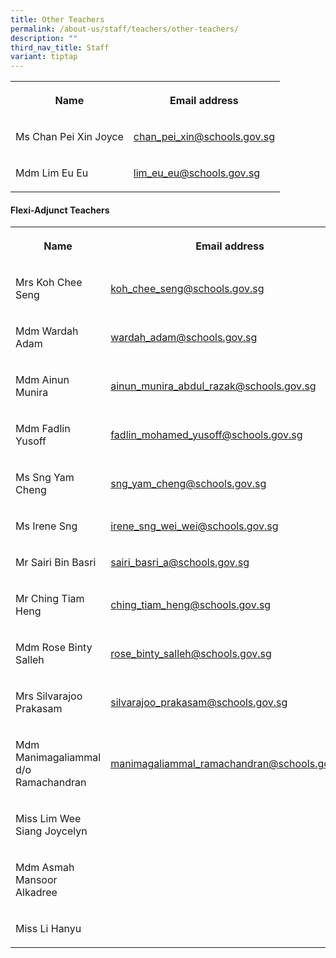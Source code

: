 ```yaml
---
title: Other Teachers
permalink: /about-us/staff/teachers/other-teachers/
description: ""
third_nav_title: Staff
variant: tiptap
---
```

<table style="minWidth: 50px">
<colgroup>
<col>
<col>
</colgroup>
<tbody>
<tr>
<th rowspan="1" colspan="1">
<p>Name</p>
</th>
<th rowspan="1" colspan="1">
<p>Email address</p>
</th>
</tr>
<tr>
<td rowspan="1" colspan="1">
<p>Ms Chan Pei Xin Joyce</p>
</td>
<td rowspan="1" colspan="1">
<p><a href="chan_pei_xin@schools.gov.sg" rel="noopener noreferrer nofollow" target="_blank">chan_pei_xin@schools.gov.sg</a>
</p>
</td>
</tr>
<tr>
<td rowspan="1" colspan="1">
<p>Mdm Lim Eu Eu</p>
</td>
<td rowspan="1" colspan="1">
<p><a href="lim_eu_eu@schools.gov.sg" rel="noopener noreferrer nofollow" target="_blank">lim_eu_eu@schools.gov.sg</a>
</p>
</td>
</tr>
</tbody>
</table>
<h4>Flexi-Adjunct Teachers</h4>
<table style="minWidth: 50px">
<colgroup>
<col>
<col>
</colgroup>
<tbody>
<tr>
<th rowspan="1" colspan="1">
<p>Name</p>
</th>
<th rowspan="1" colspan="1">
<p>Email address</p>
</th>
</tr>
<tr>
<td rowspan="1" colspan="1">
<p>Mrs Koh Chee Seng</p>
</td>
<td rowspan="1" colspan="1">
<p><a href="koh_chee_seng@schools.gov.sg" rel="noopener noreferrer nofollow" target="_blank">koh_chee_seng@schools.gov.sg</a>
</p>
</td>
</tr>
<tr>
<td rowspan="1" colspan="1">
<p>Mdm Wardah Adam</p>
</td>
<td rowspan="1" colspan="1">
<p><a href="wardah_adam@schools.gov.sg" rel="noopener noreferrer nofollow" target="_blank">wardah_adam@schools.gov.sg</a>
</p>
</td>
</tr>
<tr>
<td rowspan="1" colspan="1">
<p>Mdm Ainun Munira</p>
</td>
<td rowspan="1" colspan="1">
<p><a href="ainun_munira_abdul_razak@schools.gov.sg" rel="noopener noreferrer nofollow" target="_blank">ainun_munira_abdul_razak@schools.gov.sg</a>
</p>
</td>
</tr>
<tr>
<td rowspan="1" colspan="1">
<p>Mdm Fadlin Yusoff</p>
</td>
<td rowspan="1" colspan="1">
<p><a href="fadlin_mohamed_yusoff@schools.gov.sg" rel="noopener noreferrer nofollow" target="_blank">fadlin_mohamed_yusoff@schools.gov.sg</a>
</p>
</td>
</tr>
<tr>
<td rowspan="1" colspan="1">
<p>Ms Sng Yam Cheng</p>
</td>
<td rowspan="1" colspan="1">
<p><a href="sng_yam_cheng@schools.gov.sg" rel="noopener noreferrer nofollow" target="_blank">sng_yam_cheng@schools.gov.sg</a>
</p>
</td>
</tr>
<tr>
<td rowspan="1" colspan="1">
<p>Ms Irene Sng</p>
</td>
<td rowspan="1" colspan="1">
<p><a href="irene_sng_wei_wei@schools.gov.sg" rel="noopener noreferrer nofollow" target="_blank">irene_sng_wei_wei@schools.gov.sg</a>
</p>
</td>
</tr>
<tr>
<td rowspan="1" colspan="1">
<p>Mr Sairi Bin Basri</p>
</td>
<td rowspan="1" colspan="1">
<p><a href="sairi_basri_a@schools.gov.sg" rel="noopener noreferrer nofollow" target="_blank">sairi_basri_a@schools.gov.sg</a>
</p>
</td>
</tr>
<tr>
<td rowspan="1" colspan="1">
<p>Mr Ching Tiam Heng</p>
</td>
<td rowspan="1" colspan="1">
<p><a href="ching_tiam_heng@schools.gov.sg" rel="noopener noreferrer nofollow" target="_blank">ching_tiam_heng@schools.gov.sg</a>
</p>
</td>
</tr>
<tr>
<td rowspan="1" colspan="1">
<p>Mdm Rose Binty Salleh</p>
</td>
<td rowspan="1" colspan="1">
<p><a href="mailto:rose_binty_salleh@schools.gov.sg" rel="noopener noreferrer nofollow" target="_blank">rose_binty_salleh@schools.gov.sg</a>
</p>
</td>
</tr>
<tr>
<td rowspan="1" colspan="1">
<p>Mrs Silvarajoo Prakasam</p>
</td>
<td rowspan="1" colspan="1">
<p><a href="silvarajoo_prakasam@schools.gov.sg" rel="noopener noreferrer nofollow" target="_blank">silvarajoo_prakasam@schools.gov.sg</a>
</p>
</td>
</tr>
<tr>
<td rowspan="1" colspan="1">
<p>Mdm Manimagaliammal d/o Ramachandran</p>
</td>
<td rowspan="1" colspan="1">
<p><a href="mailto:manimagaliammal_ramachandran@schools.gov.sg" rel="noopener noreferrer nofollow" target="_blank">manimagaliammal_ramachandran@schools.gov.sg</a>
</p>
</td>
</tr>
<tr>
<td rowspan="1" colspan="1">
<p>Miss Lim Wee Siang Joycelyn</p>
</td>
<td rowspan="1" colspan="1">
<p></p>
</td>
</tr>
<tr>
<td rowspan="1" colspan="1">
<p>Mdm Asmah Mansoor Alkadree</p>
</td>
<td rowspan="1" colspan="1">
<p></p>
</td>
</tr>
<tr>
<td rowspan="1" colspan="1">
<p>Miss Li Hanyu</p>
</td>
<td rowspan="1" colspan="1">
<p></p>
</td>
</tr>
</tbody>
</table>
<p></p>